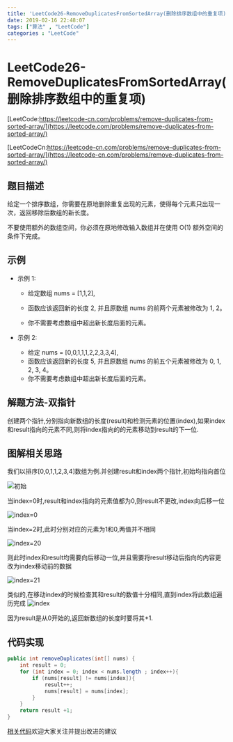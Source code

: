 ```yaml
---
title: 'LeetCode26-RemoveDuplicatesFromSortedArray(删除排序数组中的重复项)'
date: 2019-02-16 22:48:07
tags: ["算法" , "LeetCode"]
categories : "LeetCode"
---
```


# LeetCode26-RemoveDuplicatesFromSortedArray(删除排序数组中的重复项)

[LeetCode:https://leetcode-cn.com/problems/remove-duplicates-from-sorted-array/](https://leetcode.com/problems/remove-duplicates-from-sorted-array/)

[LeetCodeCn:https://leetcode-cn.com/problems/remove-duplicates-from-sorted-array/](https://leetcode-cn.com/problems/remove-duplicates-from-sorted-array/)

## 题目描述
给定一个排序数组，你需要在原地删除重复出现的元素，使得每个元素只出现一次，返回移除后数组的新长度。

不要使用额外的数组空间，你必须在原地修改输入数组并在使用 O(1) 额外空间的条件下完成。

## 示例
* 示例 1:

  * 给定数组 nums = [1,1,2],
  * 函数应该返回新的长度 2, 并且原数组 nums 的前两个元素被修改为 1, 2。
  * 你不需要考虑数组中超出新长度后面的元素。

    <!-- more -->

* 示例 2:
  * 给定 nums = [0,0,1,1,1,2,2,3,3,4],
  * 函数应该返回新的长度 5, 并且原数组 nums 的前五个元素被修改为 0, 1, 2, 3, 4。
  * 你不需要考虑数组中超出新长度后面的元素。

## 解题方法-双指针
创建两个指针,分别指向新数组的长度(result)和检测元素的位置(index),如果index和result指向的元素不同,则将index指向的的元素移动到result的下一位.

## 图解相关思路
我们以排序[0,0,1,1,2,3,4]数组为例.并创建result和index两个指针,初始均指向首位

![初始](https://update-image.oss-cn-shanghai.aliyuncs.com/upImage/20190216232427.png)

当index=0时,result和index指向的元素值都为0,则result不更改,index向后移一位

![index=0](https://update-image.oss-cn-shanghai.aliyuncs.com/upImage/20190216232732.png)

当index=2时,此时分别对应的元素为1和0,两值并不相同

![index=20](https://update-image.oss-cn-shanghai.aliyuncs.com/upImage/20190216232913.png)

则此时index和result均需要向后移动一位,并且需要将result移动后指向的内容更改为index移动前的数据

![index=21](https://update-image.oss-cn-shanghai.aliyuncs.com/upImage/20190216233041.png)

类似的,在移动index的时候检查其和result的数值十分相同,直到index将此数组遍历完成
![index](https://update-image.oss-cn-shanghai.aliyuncs.com/upImage/20190216233626.png)

因为result是从0开始的,返回新数组的长度时要将其+1.

## 代码实现
```java
public int removeDuplicates(int[] nums) {
    int result = 0;
    for (int index = 0; index < nums.length ; index++){
        if (nums[result] != nums[index]){
            result++;
            nums[result] = nums[index];
        }
    }
    return result +1;
}
```

[相关代码](https://github.com/clwater/Code/blob/master/src/RemoveDuplicatesFromSortedArray.java)欢迎大家关注并提出改进的建议
